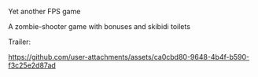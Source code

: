 Yet another FPS game

A zombie-shooter game with bonuses and skibidi toilets

Trailer:

https://github.com/user-attachments/assets/ca0cbd80-9648-4b4f-b590-f3c25e2d87ad

